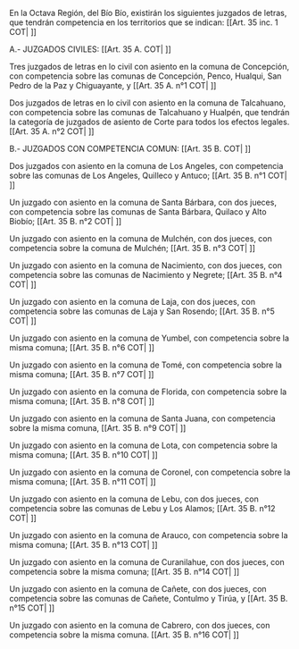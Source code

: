 En la Octava Región, del Bío Bío, existirán los siguientes juzgados de letras, que tendrán competencia en los territorios que se indican: [[Art. 35 inc. 1 COT| ]]

A.- JUZGADOS CIVILES: [[Art. 35 A. COT| ]]

Tres juzgados de letras en lo civil con asiento en la comuna de Concepción, con competencia sobre las comunas de Concepción, Penco, Hualqui, San Pedro de la Paz y Chiguayante, y [[Art. 35 A. n°1 COT| ]]

Dos juzgados de letras en lo civil con asiento en la comuna de Talcahuano, con competencia sobre las comunas de Talcahuano y Hualpén, que tendrán la categoría de juzgados de asiento de Corte para todos los efectos legales. [[Art. 35 A. n°2 COT| ]]

B.- JUZGADOS CON COMPETENCIA COMUN: [[Art. 35 B. COT| ]]

Dos juzgados con asiento en la comuna de Los Angeles, con competencia sobre las comunas de Los Angeles, Quilleco y Antuco; [[Art. 35 B. n°1 COT| ]]

Un juzgado con asiento en la comuna de Santa Bárbara, con dos jueces, con competencia sobre las comunas de Santa Bárbara, Quilaco y Alto Biobío; [[Art. 35 B. n°2 COT| ]]

Un juzgado con asiento en la comuna de Mulchén, con dos jueces, con competencia sobre la comuna de Mulchén; [[Art. 35 B. n°3 COT| ]]

Un juzgado con asiento en la comuna de Nacimiento, con dos jueces, con competencia sobre las comunas de Nacimiento y Negrete; [[Art. 35 B. n°4 COT| ]]

Un juzgado con asiento en la comuna de Laja, con dos jueces, con competencia sobre las comunas de Laja y San Rosendo; [[Art. 35 B. n°5 COT| ]]

Un juzgado con asiento en la comuna de Yumbel, con competencia sobre la misma comuna; [[Art. 35 B. n°6 COT| ]]

Un juzgado con asiento en la comuna de Tomé, con competencia sobre la misma comuna; [[Art. 35 B. n°7 COT| ]]

Un juzgado con asiento en la comuna de Florida, con competencia sobre la misma comuna; [[Art. 35 B. n°8 COT| ]]

Un juzgado con asiento en la comuna de Santa Juana, con competencia sobre la misma comuna, [[Art. 35 B. n°9 COT| ]]

Un juzgado con asiento en la comuna de Lota, con competencia sobre la misma comuna; [[Art. 35 B. n°10 COT| ]]

Un juzgado con asiento en la comuna de Coronel, con competencia sobre la misma comuna; [[Art. 35 B. n°11 COT| ]]

Un juzgado con asiento en la comuna de Lebu, con dos jueces, con competencia sobre las comunas de Lebu y Los Alamos; [[Art. 35 B. n°12 COT| ]]

Un juzgado con asiento en la comuna de Arauco, con competencia sobre la misma comuna; [[Art. 35 B. n°13 COT| ]]

Un juzgado con asiento en la comuna de Curanilahue, con dos jueces, con competencia sobre la misma comuna; [[Art. 35 B. n°14 COT| ]]

Un juzgado con asiento en la comuna de Cañete, con dos jueces, con competencia sobre las comunas de Cañete, Contulmo y Tirúa, y [[Art. 35 B. n°15 COT| ]]

Un juzgado con asiento en la comuna de Cabrero, con dos jueces, con competencia sobre la misma comuna. [[Art. 35 B. n°16 COT| ]]